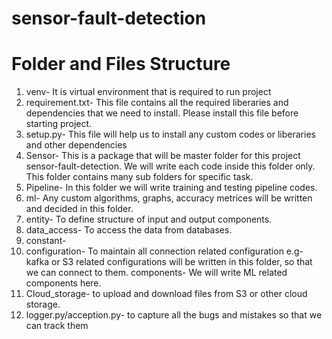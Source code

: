 # sensor-fault-detection

# Folder and Files Structure
1. venv- It is virtual environment that is required to run project
2. requirement.txt- This file contains all the required liberaries and dependencies that we need to install. Please install this file before starting project.
3. setup.py- This file will help us to install any custom codes or liberaries and other dependencies
4. Sensor- This is a package that will be master folder for this project sensor-fault-detection. We will write each code inside this folder only. This folder contains many sub folders for specific task.
  1. Pipeline- In this folder we will write training and testing pipeline codes.
  2. ml- Any custom algorithms, graphs, accuracy metrices will be written and decided in this folder.
  3. entity- To define structure of input and output components.
  4. data_access- To access the data from databases.
  5. constant- 
  6. configuration- To maintain all connection related configuration e.g- kafka or S3 related configurations will be written in this folder, so that we can connect to them.
  components- We will write ML related components here.
  7. Cloud_storage- to upload and download files from S3 or other cloud storage.
5. logger.py/acception.py- to capture all the bugs and mistakes so that we can track them